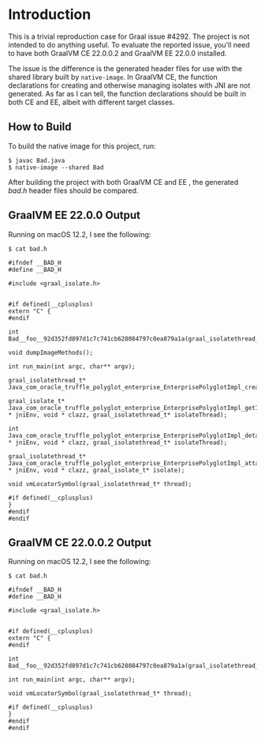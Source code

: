 # Introduction

This is a trivial reproduction case for Graal issue #4292. The project is not
intended to do anything useful. To evaluate the reported issue, you'll need to
have both GraalVM CE 22.0.0.2 and GraalVM EE 22.0.0 installed.

The issue is the difference is the generated header files for use with the
shared library built by `native-image`. In GraalVM CE, the function declarations
for creating and otherwise managing isolates with JNI are not generated. As far
as I can tell, the function declarations should be built in both CE and EE,
albeit with different target classes.

## How to Build

To build the native image for this project, run:

```
$ javac Bad.java
$ native-image --shared Bad
```

After building the project with both GraalVM CE and EE , the generated _bad.h_
header files should be compared.

## GraalVM EE 22.0.0 Output

Running on macOS 12.2, I see the following:

```
$ cat bad.h

#ifndef __BAD_H
#define __BAD_H

#include <graal_isolate.h>


#if defined(__cplusplus)
extern "C" {
#endif

int Bad__foo__92d352fd897d1c7c741cb628084797c0ea879a1a(graal_isolatethread_t*);

void dumpImageMethods();

int run_main(int argc, char** argv);

graal_isolatethread_t* Java_com_oracle_truffle_polyglot_enterprise_EnterprisePolyglotImpl_createIsolate();

graal_isolate_t* Java_com_oracle_truffle_polyglot_enterprise_EnterprisePolyglotImpl_getIsolateId(void * jniEnv, void * clazz, graal_isolatethread_t* isolateThread);

int Java_com_oracle_truffle_polyglot_enterprise_EnterprisePolyglotImpl_detachIsolate(void * jniEnv, void * clazz, graal_isolatethread_t* isolateThread);

graal_isolatethread_t* Java_com_oracle_truffle_polyglot_enterprise_EnterprisePolyglotImpl_attachIsolate(void * jniEnv, void * clazz, graal_isolate_t* isolate);

void vmLocatorSymbol(graal_isolatethread_t* thread);

#if defined(__cplusplus)
}
#endif
#endif
```

## GraalVM CE 22.0.0.2 Output

Running on macOS 12.2, I see the following:

```
$ cat bad.h

#ifndef __BAD_H
#define __BAD_H

#include <graal_isolate.h>


#if defined(__cplusplus)
extern "C" {
#endif

int Bad__foo__92d352fd897d1c7c741cb628084797c0ea879a1a(graal_isolatethread_t*);

int run_main(int argc, char** argv);

void vmLocatorSymbol(graal_isolatethread_t* thread);

#if defined(__cplusplus)
}
#endif
#endif
```
